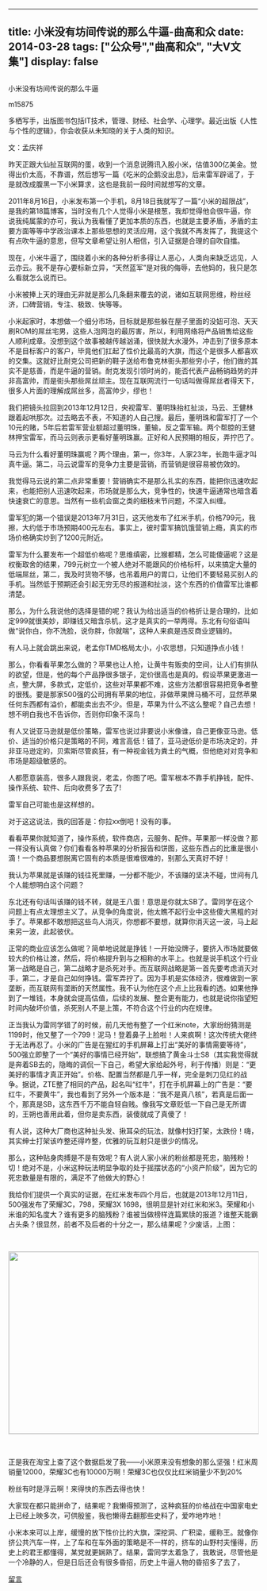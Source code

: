 
---
title:   小米没有坊间传说的那么牛逼-曲高和众
date: 2014-03-28
tags: ["公众号","曲高和众", "大V文集"]
display: false
---


## 



小米没有坊间传说的那么牛逼




m15875




多栖写手，出版图书包括IT技术，管理、财经、社会学、心理学。最近出版《人性与个性的逻辑》，你会收获从未知晓的关于人类的知识。


文：孟庆祥

昨天正跟大仙扯互联网的蛋，收到一个消息说腾讯入股小米，估值300亿美金。觉得出价太高，不靠谱，然后想写一篇《吃米的企鹅没出息》，后来雷军辟谣了，于是就改成腹黑一下小米算求，这也是我前一段时间就想写的文章。

2011年8月16日，小米发布第一个手机，8月18日我就写了一篇“小米的超限战”，是我的第18篇博客，当时没有几个人觉得小米是根葱，我却觉得他会很牛逼，你说我纯属蒙的亦可，我认为我看懂了更加本质的东西，也就是主要矛盾，矛盾的主要方面等等中学政治课本上那些思想的灵活应用，这个我就不再发挥了，我提这个有点吹牛逼的意思，但写文章希望让别人相信，引入证据是合理的自吹自擂。

现在，小米牛逼了，围绕着小米的各种分析多得让人恶心，人类向来缺乏远见，人云亦云。我不是存心要标新立异，“天然蓝军”是对我的侮辱，去他妈的，我只是怎么看就怎么说而已。

小米被捧上天的理由无非就是那么几条翻来覆去的说，诸如互联网思维，粉丝经济，口碑营销，专注、极致、快等等。

小米起家时，本想做一个细分市场，目标就是那些躲在屋子里面的没妞可泡、天天刷ROM的屌丝宅男，这些人泡网泡的最厉害，所以，利用网络将产品销售给这些人顺利成章。没想到这个故事被越传越汹涌，很快就大水漫外，冲击到了很多原本不是目标客户的客户，毕竟他们扛起了性价比最高的大旗，而这个是很多人都喜欢的交集。这就好比耐克公司把新的鞋子送给布鲁克林街头那些穷小子，他们做的其实不是慈善，而是牛逼的营销。耐克发现引领时尚的，能否代表产品畅销趋势的并非高富帅，而是街头那些屌丝顽主。现在互联网流行一句话叫做得屌丝者得天下，很多人片面的理解成屌丝多，高富帅少，缪也！

我们把镜头拉回到2013年12月12日，央视雷军、董明珠抬杠扯淡，马云、王健林跟着起哄那次。过去略去不表，不知道的人自己搜。最后，董明珠和雷军打了一个10元的赌，5年后若雷军营业额超过董明珠，董输，反之雷军输。两个帮腔的王健林押宝雷军，而马云则表示更看好董明珠赢。正好和人民预期的相反，弄拧巴了。

马云为什么看好董明珠赢呢？两个理由，第一，你3年，人家23年，长跑牛逼才叫真牛逼。第二，马云说雷军的竞争力主要是营销，而营销是很容易被仿效的。

我觉得马云说的第二点非常重要！营销确实不是那么扎实的东西，能把你迅速吹起来，也能把别人迅速吹起来，市场就是那么大，竞争性的，快速牛逼通常也暗含着快速衰亡的意思。当然有一些机会窗之类的细枝末节问题，不深入纠缠。

雷军犯的第一个错误是2013年7月31日，这天他发布了红米手机，价格799元，我擦，大约低于市场预期400元左右。事实上，彼时雷军搞饥饿营销上瘾，真实的市场价格确实炒到了1200元附近。

雷军为什么要发布一个超低价格呢？思维缜密，比猴都精，怎么可能傻逼呢？这是权衡取舍的结果，799元树立一个被人绝对不能跟风的价格标杆，以来搞定大量的低端屌丝，第二，我及时货物不够，也吊着用户的胃口，让他们不要轻易买别人的手机。当然低于预期还会引起无穷无尽的报道和扯淡，这个东西的价值雷军比谁都清楚。

那么，为什么我说他的选择是错的呢？我认为给出适当的价格折让是合理的，比如定999就很美妙，即赚钱又暗含杀机，这才是真实的一举两得。东北有句俗语叫做“说你白，你不洗脸，说你胖，你就喘”，这种人来疯是违反商业逻辑的。

有人马上就会跳出来说，老孟你TMD格局太小，小农思想，只知道挣点小钱！

那么，你看看苹果怎么做的？苹果也让人抢，让黄牛有贩卖的空间，让人们有排队的欲望，但是，他的每个产品挣很多银子，定价很高也是真的。假设苹果更激进一点，整大屏，多款式，定低价，这些对苹果都不难，这些方法都很容易把竞争者整的很残。要是那家500强的公司拥有苹果的地位，非做苹果牌马桶不可，显然苹果任何东西都有溢价，都能卖出去不少。但是，苹果为什么不这么整呢？自己去想！想不明白我也不告诉你，否则你印象不深鸟！

有人又说亚马逊就是低价策略，雷军也说过非要说小米像谁，自己更像亚马逊。低价、适当的价格只是策略的不同，难言高低！错了，亚马逊低价是市场决定的，并非亚马逊定的，贝索斯尽管疯狂，有一种视金钱为粪土的气概，但他绝对对竞争和市场是超级敏感的。

人都愿意装高，很多人跟我说，老孟，你图了吧。雷军根本不靠手机挣钱，配件、操作系统、软件、后向收费多了去了!

雷军自己可能也是这样想的。

对于这这说法，我的回答是：你拉xx倒吧！没有的事。

看看苹果你就知道了，操作系统，软件商店，云服务、配件。苹果那一样没做？那一样没有认真做？你们看看各种苹果的分析报告和饼图，这些东西占的比重是很小滴！一个商品要想脱离它固有的本质是很难很难的，别那么天真好不好！

我认为苹果就是该赚的钱往死里赚，一分都不能少，不该赚的坚决不碰，世间有几个人能想明白这个问题？

东北还有句话叫该赚的钱不转，就是王八蛋！意思是你就太SB了。雷同学在这个问题上有点太理想主义了。从竞争的角度说，他太瞧不起行业中这些傻大黑粗的对手了。苹果都不敢想把这些鸟人消灭，你想都不要想，就算你消灭这一波，马上起来另一波，此起彼伏。

正常的商业应该怎么做呢？简单地说就是挣钱！一开始没牌子，要挤入市场就要做较大的价格让渡，然后，将价格提升到与之相称的水平上。也就是说手机这个行业第一战略是自己，第二战略才是杀死对手。而互联网战略是第一首先要考虑消灭对手，第二，才是自己如何挣钱。雷军弄拧了。因为手机是实体经济，很难做到一家垄断，而互联网有垄断的天然属性。我不认为他在这个点上比我看的透。如果他挣到了一堆钱，本身就会提高估值，后续的发展、整合更有能力，也就是说你指望短时间内破坏价值，杀死别人不是上策，不符合这个行业的内在规律。

正当我认为雷同学错了的时候，前几天他有整了一个红米note，大家纷纷猜测是1199时，他又整了一个799！泥马！登着鼻子上脸啦！人来疯啊！这次传统大佬终于无法再忍了。小米的广告是在猩红的手机屏幕上打出“美好的事情需要等待”，500强立即整了一个“美好的事情已经开始”，联想搞了黄金斗士S8（其实我觉得就是奔着SB去的，隐晦的调侃一下自己，希望大家给起外号，利于传播）则是：“更美好的事情才真正开始”。价格、配置当然都是几乎一样，完全是刺刀见红的战争。据说，ZTE整了相同的产品，起名叫“红牛”，打在手机屏幕上的广告是：“要红牛，不要黄牛”，我也看到了另外一个版本是：“我不是真八核”，若真是后面一个，那真是SB，这东西千万不能自轻自贱。像我写文章贬低一下自己是无所谓的，王朔也善用此着，但你是卖东西，装傻就成了真傻了！

有人说，这种大厂商也这种扯头发、揪耳朵的玩法，就像村妇打架，太跌份！嗨，其实绅士打架该咋整还得咋整，优雅的玩互射只是很少的情况。

那么，这种贴身肉搏是不是有效呢？有人说人家小米的粉丝都是死忠，脑残粉！切！绝对不是，小米这种玩法明显争取的处于摇摆状态的“小资产阶级”，因为它的死忠数量是有限的，满足不了他做大的野心！

我给你们提供一个真实的证据，在红米发布四个月后，也就是2013年12月11日，500强发布了荣耀3C，798，荣耀3X 1698，很明显是针对红米和米3。荣耀和小米谁的知名度大？谁有更多的脑残粉？谁被当做榜样连篇累牍的报道？谁整天能霸占头条？很显然，前者不及后者的十分之一，那么结果呢？少废话，上图：

&nbsp;

<img width="554" height="367" src="/mpres/htmledition/ueditor/themes/default/images/spacer.gif" word_img="file:///C:/DOCUME~1/acer/LOCALS~1/Temp/msohtmlclip1/01/clip_image002.gif" style="background:url(/mpres/htmledition/ueditor/lang/zh_CN/images/localimage.png) no-repeat center center;border:1px solid #ddd"/>

&nbsp;

正是我在淘宝上查了这个数据启发了我——小米原来没有想象的那么坚强！红米周销量12000，荣耀3C也有10000万啊！荣耀3C也仅仅比红米销量少不到20%

粉丝有时是浮云啊！来得快的东西去得也快！

大家现在都只能拼命了，结果呢？我懒得预测了，这种疯狂的价格战在中国家电史上已经上映多次，可供殷鉴，我也懒得去翻那些史料了，爱咋地咋地！

小米本来可以上岸，缓慢的放下性价比的大旗，深挖洞、广积梁，缓称王。就像你挤公共汽车一样，上了车和在车外面的策略是不一样的，挤车的山野村夫懂得，历史上的君王都懂得，某党就更娴熟了。结果，雷同学太着急了，我敢说，尽管他是一个冷静的人，但是日后还会有很多昏招，历史上牛逼人物的昏招多了去了，











[留言](javascript:;)


